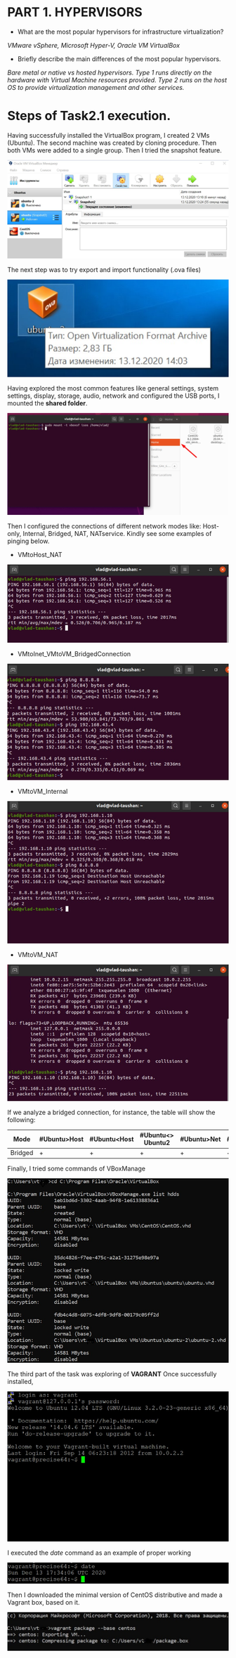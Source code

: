 # PART 1. HYPERVISORS
* What are the most popular hypervisors for infrastructure virtualization?

*VMware vSphere, Microsoft Hyper-V, Oracle VM VirtualBox*

* Briefly describe the main differences of the most popular hypervisors.

*Bare metal or native vs hosted hypervisors. Type 1 runs directly on the hardware with Virtual Machine resources provided. Type 2 runs on the host OS to provide virtualization management and other services.*


# Steps of Task2.1 execution.

Having successfully installed the VirtualBox program, I created 2 VMs (Ubuntu).
The second machine was created by cloning procedure. Then both VMs were added to a single group.
Then I tried the snapshot feature.

![Screenshot_1](Screenshots/1.jpg)

The next step was to try export and import functionality (.ova files)

![Screenshot_2](Screenshots/2.jpg)

Having explored the most common features like general settings, system settings, display, storage, audio, network and configured the USB ports, I mounted the **shared folder**.

![Screenshot_3](Screenshots/3.jpg)

Then I configured the connections of different network modes like: Host-only, Internal, Bridged, NAT, NATservice. Kindly see some examples of pinging below.

* VMtoHost_NAT

![Screenshot_4_VMtoHost_NAT](Screenshots/Screenshot_VMtoHost_NAT.jpg)

* VMtoInet_VMtoVM_BridgedConnection

![Screenshot_5_VMtoInet_VMtoVM_BridgedConnection](Screenshots/Screenshot_VMtoInet_VMtoVM_BridgedConnection.jpg)

* VMtoVM_Internal

![Screenshot_6_VMtoVM_Internal](Screenshots/Screenshot_VMtoVM_Internal.jpg)

* VMtoVM_NAT

![Screenshot_7_VMtoVM_NAT](Screenshots/Screenshot_VMtoVM_NAT.jpg)

If we analyze a bridged connection, for instance, the table will show the following:

Mode | #Ubuntu>Host | #Ubuntu<Host | #Ubuntu<> Ubuntu2 | #Ubuntu>Net | #Ubuntu<Net
--- | --- | --- | --- |--- |---
Bridged | + | + | + | + | +

Finally, I tried some commands of VBoxManage

![Screenshot_8_Screenshot_VBoxManage](Screenshots/Screenshot_VBoxManage.jpg)

The third part of the task was exploring of **VAGRANT**
Once successfully installed,

![Screenshot_9](Screenshots/vagrant_1.jpg)

I executed the *date* command as an example of proper working

![Screenshot_10](Screenshots/vagrant_2.jpg)

Then I downloaded the minimal version of CentOS distributive and made a Vagrant box, based on it.

![Screenshot_11](Screenshots/vagrant_package.jpg)

